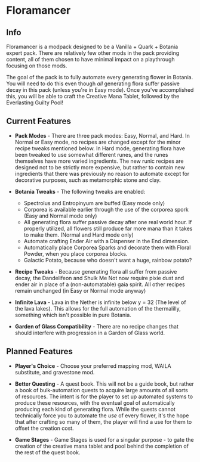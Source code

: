 # Floramancer

## Info

Floramancer is a modpack designed to be a Vanilla + Quark + Botania expert pack. There are relatively few other mods 
in the pack providing content, all of them chosen to have minimal impact on a playthrough focusing on those mods.

The goal of the pack is to fully automate every generating flower in Botania. You will need to do this even though 
*all* generating flora suffer passive decay in this pack (unless you're in Easy mode). Once you've accomplished this,
you will be able to craft the Creative Mana Tablet, followed by the Everlasting Guilty Pool!


## Current Features

- **Pack Modes** - There are three pack modes: Easy, Normal, and Hard. In Normal or Easy mode, no recipes are changed 
    except for the minor recipe tweaks mentioned below. In Hard mode, generating flora have been tweaked to use 
    somewhat different runes, and the runes themselves have more varied ingredients. The new runic recipes are designed
    not to be strictly more expensive, but rather to contain new ingredients that there was previously no reason to
    automate except for decorative purposes, such as metamorphic stone and clay.

- **Botania Tweaks** - The following tweaks are enabled:
    - Spectrolus and Entropinyum are buffed (Easy mode only)
	- Corporea is available earlier through the use of the corporea spork (Easy and Normal mode only)
    - All generating flora suffer passive decay after one real world hour. If properly utilized, all flowers still 
      produce far more mana than it takes to make them. (Normal and Hard mode only)
    - Automate crafting Ender Air with a Dispenser in the End dimension.
    - Automatically place Corporea Sparks and decorate them with Floral Powder, when you place corporea blocks.
    - Galactic Potato, because who doesn't want a huge, rainbow potato?
  
- **Recipe Tweaks** - Because generating flora all suffer from passive decay, the Dandelifeon and Shulk Me Not now 
    require pixie dust and ender air in place of a (non-automatable) gaia spirit. All other recipes remain unchanged 
    (in Easy or Normal mode anyway)

- **Infinite Lava** - Lava in the Nether is infinite below y = 32 (The level of the lava lakes). This allows for the 
    full automation of the thermalilly, something which isn't possible in pure Botania.
    
- **Garden of Glass Compatibility** - There are no recipe changes that should interfere with progression in a Garden of
    Glass world.


## Planned Features

- **Player's Choice** - Choose your preferred mapping mod, WAILA substitute, and gravestone mod.

- **Better Questing** - A quest book. This will not be a guide book, but rather a book of bulk-automation quests to 
    acquire large amounts of all sorts of resources. The intent is for the player to set up automated systems to produce
    these resources, with the eventual goal of automatically producing each kind of generating flora. While the quests 
    cannot technically force you to automate the *use* of every flower, it's the hope that after crafting so many of
    them, the player will find a use for them to offset the creation cost.

- **Game Stages** - Game Stages is used for a singular purpose - to gate the creation of the creative mana tablet and
    pool behind the completion of the rest of the quest book.